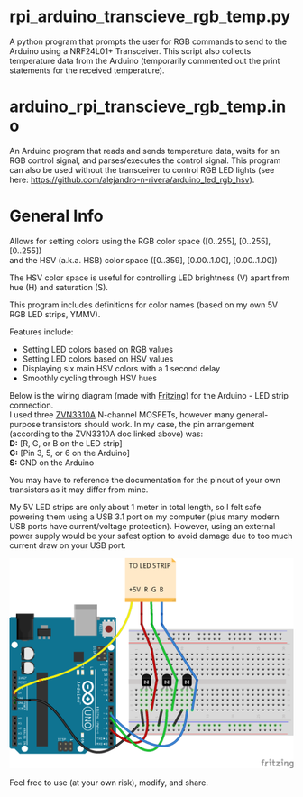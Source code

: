 # rpi_arduino_transcieve_rgb_temp.py

A python program that prompts the user for RGB commands to send to the Arduino using a NRF24L01+ Transceiver. This script also collects temperature data from the Arduino (temporarily commented out the print statements for the received temperature).

# arduino_rpi_transcieve_rgb_temp.ino
An Arduino program that reads and sends temperature data, waits for an RGB control signal, and parses/executes the control signal.
This program can also be used without the transceiver to control RGB LED lights (see here: https://github.com/alejandro-n-rivera/arduino_led_rgb_hsv).

# General Info

Allows for setting colors using the RGB color space ([0..255], [0..255], [0..255]) \
and the HSV (a.k.a. HSB) color space ([0..359], [0.00..1.00], [0.00..1.00])

The HSV color space is useful for controlling LED brightness (V) apart from hue (H) and saturation (S).

This program includes definitions for color names (based on my own 5V RGB LED strips, YMMV).

Features include:
- Setting LED colors based on RGB values
- Setting LED colors based on HSV values
- Displaying six main HSV colors with a 1 second delay
- Smoothly cycling through HSV hues

Below is the wiring diagram (made with [Fritzing](http://fritzing.org/)) for the Arduino - LED strip connection. \
I used three [ZVN3310A](https://www.diodes.com/assets/Datasheets/ZVN3310A.pdf) N-channel MOSFETs, however many general-purpose transistors should work. In my case, the pin arrangement (according to the ZVN3310A doc linked above) was: \
**D:** [R, G, or B on the LED strip] \
**G:** [Pin 3, 5, or 6 on the Arduino] \
**S:** GND on the Arduino

You may have to reference the documentation for the pinout of your own transistors as it may differ from mine.

My 5V LED strips are only about 1 meter in total length, so I felt safe powering them using a USB 3.1 port on my computer (plus many modern USB ports have current/voltage protection). However, using an external power supply would be your safest option to avoid damage due to too much current draw on your USB port.

![Wiring diagram](https://github.com/alejandro-n-rivera/arduino_led_rgb_hsv/blob/master/wiring_diagram.png)

Feel free to use (at your own risk), modify, and share.
